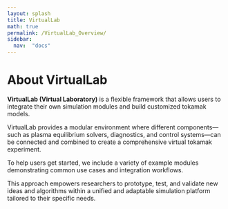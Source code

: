 ```yaml
---
layout: splash
title: VirtualLab
math: true
permalink: /VirtualLab_Overview/
sidebar: 
  nav:  "docs"
---
```


<script type="text/javascript" async
  src="https://cdn.jsdelivr.net/npm/mathjax@3/es5/tex-mml-chtml.js">
</script>


# About VirtualLab

**VirtualLab (Virtual Laboratory)** is a flexible framework that allows users to integrate their own simulation modules and build customized tokamak models.

VirtualLab provides a modular environment where different components—such as plasma equilibrium solvers, diagnostics, and control systems—can be connected and combined to create a comprehensive virtual tokamak experiment.

To help users get started, we include a variety of example modules demonstrating common use cases and integration workflows.

This approach empowers researchers to prototype, test, and validate new ideas and algorithms within a unified and adaptable simulation platform tailored to their specific needs.
